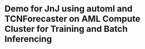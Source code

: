 # Demo for JnJ using automl and TCNForecaster on AML Compute Cluster for Training and Batch Inferencing

